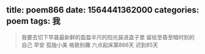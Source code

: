 title: poem866
date: 1564441362000
categories: poem
tags: 我
---
> 我要去切下早晨最新鲜的盈盈半尺的阳光装进盒子里
留给至昏至暗时刻的自己
早安
孤独小美
格致别趣
六点起床第866天 迟到85天